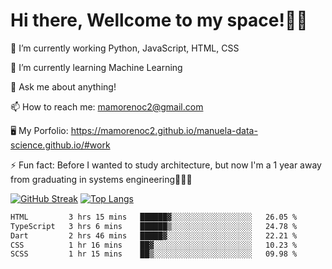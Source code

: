 # Hi there, Wellcome to my space!✌🏾

🔭 I’m currently working Python, JavaScript, HTML, CSS

🌱 I’m currently learning Machine Learning

💬 Ask me about anything!

📫 How to reach me: mamorenoc2@gmail.com

🖥️ My Porfolio: https://mamorenoc2.github.io/manuela-data-science.github.io/#work

⚡ Fun fact: Before I wanted to study architecture, but now I'm a 1 year away from graduating in systems engineering🤣🤣🤣

[![GitHub Streak](https://streak-stats.demolab.com/?user=mamorenoc2&theme=tokyonight_duo)](https://git.io/streak-stats)                 [![Top Langs](https://github-readme-stats.vercel.app/api/top-langs/?username=mamorenoc2&layout=compact&theme=tokyonight)](https://github.com/anuraghazra/github-readme-stats)

<!--START_SECTION:waka-->

```txt
HTML         3 hrs 15 mins   ██████▓░░░░░░░░░░░░░░░░░░   26.05 %
TypeScript   3 hrs 6 mins    ██████▒░░░░░░░░░░░░░░░░░░   24.78 %
Dart         2 hrs 46 mins   █████▓░░░░░░░░░░░░░░░░░░░   22.21 %
CSS          1 hr 16 mins    ██▓░░░░░░░░░░░░░░░░░░░░░░   10.23 %
SCSS         1 hr 15 mins    ██▒░░░░░░░░░░░░░░░░░░░░░░   09.98 %
```

<!--END_SECTION:waka-->

